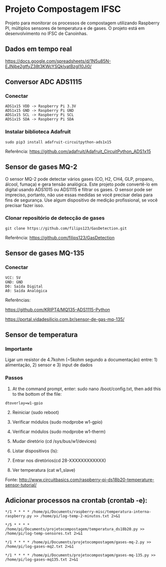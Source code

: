 # Projeto Compostagem IFSC

Projeto para monitorar os processos de compostagem utilizando Raspberry PI, múltiplos sensores de temperatura e de gases. O projeto está em desenvolvimento no IFSC de Canoinhas.


## Dados em tempo real
https://docs.google.com/spreadsheets/d/1N5u85N-EJNjbe2gtfyZ38t3KWcYSQklyatBzgI10Ji0/


## Conversor ADC ADS1115

### Conectar

    ADS1x15 VDD -> Raspberry Pi 3.3V
    ADS1x15 GND -> Raspberry Pi GND
    ADS1x15 SCL -> Raspberry Pi SCL
    ADS1x15 SDA -> Raspberry Pi SDA

### Instalar biblioteca Adafruit

  `sudo pip3 install adafruit-circuitpython-ads1x15`
  
Referência: https://github.com/adafruit/Adafruit_CircuitPython_ADS1x15


## Sensor de gases MQ-2

O sensor MQ-2 pode detectar vários gases (CO, H2, CH4, GLP, propano, álcool, fumaça) e gera tensão analógica. Este projeto pode convertê-lo em digital usando ADS1015 ou ADS1115 e filtrar os gases. O sensor pode ser impreciso, portanto, não use essas medidas se você precisar delas para fins de segurança. Use algum dispositivo de medição profissional, se você precisar fazer isso.

### Clonar repositório de detecção de gases
    git clone https://github.com/filips123/GasDetection.git

Referência: https://github.com/filips123/GasDetection


## Sensor de gases MQ-135

### Conectar

    VCC: 5V
    GND: GND
    D0: Saída Digital
    A0: Saída Analógica

Referências: 

https://github.com/KRIPT4/MQ135-ADS1115-Python

https://portal.vidadesilicio.com.br/sensor-de-gas-mq-135/

## Sensor de temperatura


### Importante

Ligar um resistor de 4.7kohm (~5kohm segundo a documentação) entre: 1) alimentação, 2) sensor e 3) input de dados


### Passos

1. At the command prompt, enter: sudo nano /boot/config.txt, then add this to the bottom of the file:

  `dtoverlay=w1-gpio`

2. Reiniciar (sudo reboot)

3. Verificar módulos (sudo modprobe w1-gpio)

4. Verificar módulos (sudo modprobe w1-therm)

5. Mudar diretório (cd /sys/bus/w1/devices)

6. Listar dispositivos (ls):

7. Entrar nos diretórios(cd 28-XXXXXXXXXXXX)

8. Ver temperatura (cat w1_slave)


Fonte: http://www.circuitbasics.com/raspberry-pi-ds18b20-temperature-sensor-tutorial/

## Adicionar processos na crontab (crontab -e):

  `*/1 * * * * /home/pi/Documents/raspberry-misc/temperatura-interna-raspberry.py >> /home/pi/log-temp-2-minutos.txt 2>&1`

   `*/5 * * * * /home/pi/Documents/projetocompostagem/temperatura_ds18b20.py >> /home/pi/log-temp-sensores.txt 2>&1`
   
   `*/1 * * * * /home/pi/Documents/projetocompostagem/gases-mq-2.py >> /home/pi/log-gases-mq2.txt 2>&1`

   `*/1 * * * * /home/pi/Documents/projetocompostagem/gases-mq-135.py >> /home/pi/log-gases-mq135.txt 2>&1`
